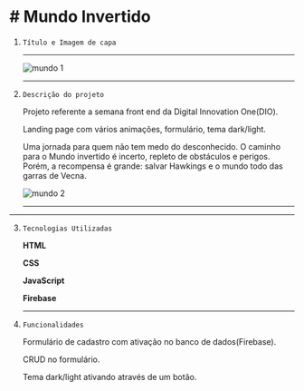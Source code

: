 # # Mundo Invertido



1. `Título e Imagem de capa`

   ------

   ![mundo 1](https://user-images.githubusercontent.com/93687632/197274093-0d5ddebf-5a96-4505-815b-4145c42266a4.PNG)


   ------

2. `Descrição do projeto`

   Projeto referente a semana front end da Digital Innovation One(DIO).

   Landing page com vários animações, formulário, tema dark/light.

   Uma jornada para quem não tem medo do desconhecido. O caminho para o Mundo invertido é incerto, repleto de obstáculos e perigos. Porém, a recompensa é grande: salvar Hawkings e o mundo todo das garras de Vecna.
   
   ![mundo 2](https://user-images.githubusercontent.com/93687632/197274205-a4f73147-d12c-4a98-a3f4-71d059ef0f3d.PNG)


   ------

   

------

3. `Tecnologias Utilizadas`

   **HTML**

   **CSS**

   **JavaScript**

   **Firebase**

   ------

4. `Funcionalidades`

   Formulário de cadastro com ativação no banco de dados(Firebase).

   CRUD no formulário.

   Tema dark/light ativando através de um botão.

   
